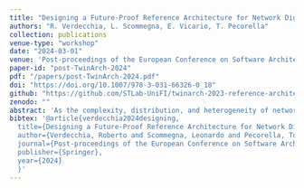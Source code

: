 ```yaml
---
title: "Designing a Future-Proof Reference Architecture for Network Digital Twins"
authors: "R. Verdecchia, L. Scommegna, E. Vicario, T. Pecorella"
collection: publications
venue-type: "workshop"
date: "2024-03-01"
venue: 'Post-proceedings of the European Conference on Software Architecture'
paper-id: "post-TwinArch-2024"
pdf: "/papers/post-TwinArch-2024.pdf"
doi: "https://doi.org/10.1007/978-3-031-66326-0_18"
github: "https://github.com/STLab-UniFI/twinarch-2023-reference-architecture-rep-pkg"
zenodo: ""
abstract: 'As the complexity, distribution, and heterogeneity of networks continue to grow, how to architect and monitor of these networking environments is becoming an increasingly critical open issue. Digital twins, which can replicate the structure and behavior of a physical network, are seen as potential solution to address the problem. While reference architectures for digital twins exist in other fields, a comprehensive reference architecture for the networking context has yet to be developed. This paper discusses the need for such a reference architecture and outlines the key elements necessary for its design. We present the findings of a preliminary survey that explores the need for a network digital twin reference architecture, the crucial information it should include, and practical insights into its design. The survey results confirm that existing standards are inadequate for modeling network digital twins, outlining the necessity of a new reference architecture. We then articulate our position on the need for a reference architecture for network digital twins, focusing on three main aspects, namely: (i) digital twins of what, (ii) for what, and (iii) how to deploy them. We then proceed to delineate the fundamental obstacles that a reference architecture must confront, in tandem with the essential characteristics it needs to embody to successfully navigate these challenges. As conclusion, we present our vision for the reference architecture and outline the main research steps we plan to take to address this open problem. Our ultimate goal is to tightly collaborate both with the networking and digital twin software architecture communities to jointly establish a sound network digital twin architecture of the future. '
bibtex: '@article{verdecchia2024designing,
  title={Designing a Future-Proof Reference Architecture for Network Digital Twins},
  author={Verdecchia, Roberto and Scommegna, Leonardo and Pecorella, Tommaso, and Vicario, Enrico},
  journal={Post-proceedings of the European Conference on Software Architecture},
  publisher={Springer},
  year={2024}
  }'
---
```



